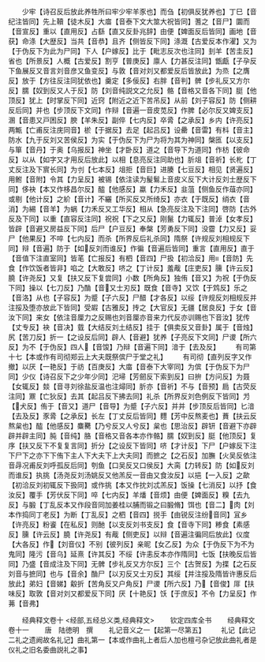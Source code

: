 <!-- { "loadSidebar": true } -->
　　少牢【诗召反后放此养牲所曰牢少牢羊豕也】而刍【初俱反犹养也】丁巳【音纪注皆同】先上韇【徒木反】大庿【音泰下文大筮大祝皆同】蓍之【音尸】圜而【音宣反】重以【直用反】占繇【直又反卦兆辞】由便【婢面反后皆同】画地【音获】命涤【大歴反】当共【音恭】且齐【侧皆反下同】涤溉【古爱反本作濯】又为【于伪反下为此为尸同】下人【户嫁反】比于【毗志反次也注同】刲羊【苦圭反】省也【所景反】人概【古爱反】割亨【普庚反】廪人【力甚反注同】甑甗【子孕反下鱼展反又音言刘音彦又鱼变反】与敦【音对刘又都爱反后皆放此】为烝【之膺反】放于【方往反注同犹依也】羹定【多佞反】右胖【音判】髀【步礼反又方尔反】臑【奴到反又人于反】防【刘音纯説文之允反】骼【音格又音各下同】脡【他顶反】犹上【时掌反下同】近窍【附近之近下苦吊反】从前【刘子容反】防【侧耕反后同】并也【步顶反下文同】作辩【音遍一音皮苋反】作脾【必尔反又婢支反】溷【音患又戸困反】腴【羊朱反】副倅【七内反】卒脀【之承反】乡内【许亮反】两甒【亡甫反注庑同音】棜【于据反】去足【起吕反】设罍【音雷】有枓【音主】防水【九于反刘又苦侯反】为实【于伪反下为尸为将为其为神同】槃匜【以支反】与箪【音丹】于奥【乌报反】神坐【才卧反】道之【音导下为道同】作枋【彼命反】以从【如字又才用反后放此】以相【息亮反注同助也】肵俎【音祈】长朼【丁丈反注及下賔长同】为刌【七本反】俎拒【音巨】进腠【七豆反】相见【贤遍反】用鲋【音附】令其【力呈反】被锡【依注读为髲鬄上音皮义反下大计反刘士歴反下同】侈袂【本又作栘昌尔反】醓【他感反】蠃【力禾反】韭菹【侧鱼反作葅亦同】或剔【他计反】之紒【音计】不纚【所买反又所绮反】亦衣【于既反】绡衣【音消】为緆【音羊】为蜗【力禾反又工华反】相从【急亮反注及下注同】啓防【古外反及下同】以重【直容反注同】祝祝【下之又反】刚鬣【力辄反】普淖【女孝反】皆辟【音避又房益反下同】后尸【户豆反】奉槃【芳勇反下同】没霤【力又反】妥尸【他果反】不啐【七内反】而杀【所界反后礼杀同】隋祭【许规反刘相规反下同】辩【音遍】防于【如反刘而谁反】作徧【音遍后皆同】重言【直用反】直于【音值下注直室同】皆芼【亡报反】有柶【音四】尸扱【初洽反】用【音防】先食【作饮饭者皆非】啗之【大敢反】哜之【丁计反】羞胾【庄吏反】臐【许云反】膮【许尧反】又复【扶又反下复尝同】小数【所角反】独侑【音又】为祝【于伪反下同】操以【七刀反】乃酳【音又士刃反】既食【音寺】又饮【于鸩反】乐之【音洛】从也【子容反】为蹙【子六反】尸醋【才各反】以绥【许规反刘相规反并注挼及堕亦放此下皆同】受嘏【古雅反】抟之【大官反】无疆【居良反】于女【音汝下同】来女【依注音厘力之反赐也刘音厘亦音来力代反亦训赐也下音汝】犹传【丈专反】袂【音决】臷【大结反刘土结反】挂于【俱卖反又音卦】属于【音烛】尻【苦刀反】折一【之设反后同】辟人【音避】犹养【子亮反下文同】尸谡【所六反】为不【于伪反】四人【音馂】乃辩【音遍下同】湆于【去及反】
　　有司第十七【本或作有司彻郑云上大夫既祭傧尸于堂之礼】
　　有司彻【直列反字又作撤】以厌【一艳反】于祊【百庚反】大庿【音泰下大宰同】为傧【于伪反下为尸同】少仪【诗召反下之少年少同】汜埽【芳劒反下索到反】曰拚【方问反】为聂【女辄反】燅【音寻刘徐盐反温也注燖同】肵亦【音祈】不与【音预】扃【古荧反注同】鼏【亡狄反】去其【起吕反下拂去同】礼杀【所界反刘色例反下皆同】为【犬反】侑于【音又】道尸【音导】为蹙【子六反】并并【步顶反后皆同】匕湆【去及反】豕脀【之承反】长左【丁丈反后皆同】麷【芳中反熬麦也】蕡【扶云反熬枲也】醓【他感反】麋臡【乃兮反又人兮反】枲也【思治反】辟钘【音避下亦辟辟并辟主同】肫【音纯】胳【音格又音各本亦作骼】臑【奴到反】脡【他顶反】复序【扶又反下不复复言同】折分【之设反下皆同】哜【才计反】下尸【户嫁反下注下尸下之亦下下侑下主人下大夫下上大夫同】而摭之【之石反】加膴【火吴反依注音冔况甫反刘呼孤反后同】刳鱼【口吴反又口侯反】大脔【力转反】防【如反刘而谁反】执挑【汤尧反刘汤姚反又他羔反一音由又食汝反】以挹【一入反】之歃【初洽反刘初辄反下扱同】或作挑【本又作抌刘忒羔反】饭操【七消反】以抒【食汝反】覆手【芳伏反下同】啐【七内反】羊燔【音烦】由便【婢面反】糗【去九反】与腶【丁乱反本又作段音同加姜桂以脯而锻之曰腶脩】饵也【音二】肉【刘本作捣同丁老反】为断【丁乱反】之柶【音四】捝手【由锐反注纷音同】冝乡【许亮反】粉餈【在私反】则酏【以支反刘书支反】食【音寺下同】糁食【素感反】臐【许云反】膮【许尧反】有胾【侧吏反】以辩【音遍注徧同后放此】仪度【大各反】作【刘音仪】不别【彼列反】亲昵【女乙反】为众【于伪反下为不为鬼同】隆污【音乌】延熹【许其反】不绥【许恚反本亦作隋同】七饭【扶晚反后皆同】乃盛【音成注及下同】无髀【步礼反又方尔反】三个【古贺反】为揲【之石反刘音与摭同】也与【音余】酳尸【以刃反又士刃反】其绥【并注挼及隋皆许惠反后放此】弟妇【音娣】觳折【苦角反又户角反】尸谡【所六反】乃【音俊】厞【扶味反】取敦【音对刘又都爱反下同】厌【十艳反】饫【于庶反】不令【力呈反】作茀【音弗】









　　经典释文卷十
<经部,五经总义类,经典释文>
　　钦定四库全书
　　经典释文卷十一
　　唐　陆徳明　撰
　　礼记音义之一【起第一尽第五】
　　礼记【此记二礼之遗阙故名礼记】曲礼第一【本或作曲礼上者后人加也檀弓杂记放此曲礼者是仪礼之旧名委曲説礼之事】
